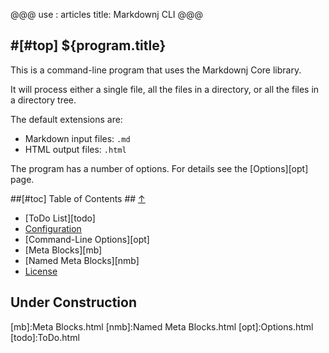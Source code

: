 @@@
use : articles
title: Markdownj CLI
@@@


#[#top] ${program.title}
---

This is a command-line program that uses the Markdownj Core library.

It will process either a single file, all the files in a directory,
or all the files in a directory tree.

The default extensions are:

- Markdown input files: `.md`
- HTML output files: `.html`

The program has a number of options. For details see the [Options][opt] page.

##[#toc] Table of Contents ## [&uarr;](#top)

- [ToDo List][todo]
- [Configuration][conf]
- [Command-Line Options][opt]
- [Meta Blocks][mb]
- [Named Meta Blocks][nmb]
- [License][lic]


## Under Construction



[conf]:Configuration.html
[lic]:LICENSE.html
[mb]:Meta Blocks.html
[nmb]:Named Meta Blocks.html
[opt]:Options.html
[todo]:ToDo.html
